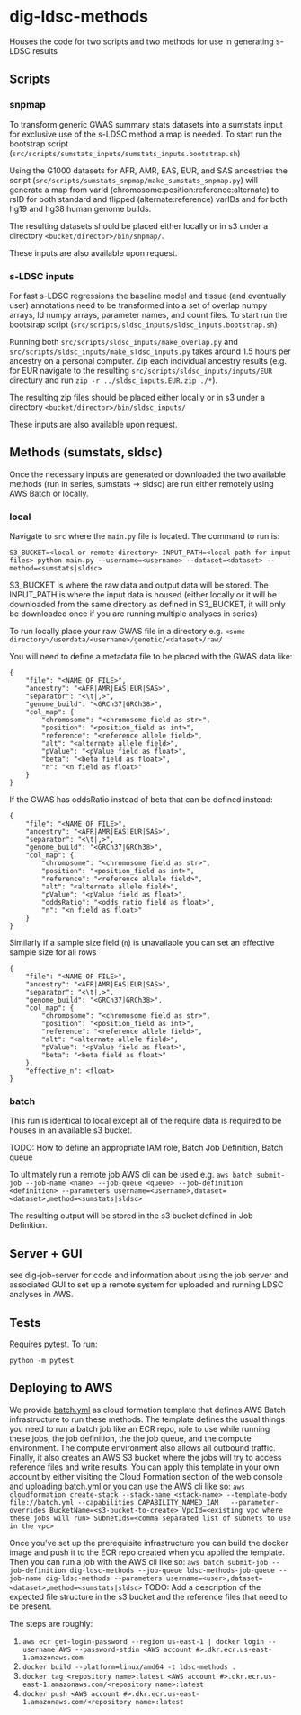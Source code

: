 # dig-ldsc-methods

Houses the code for two scripts and two methods for use in generating s-LDSC results

## Scripts
### snpmap

To transform generic GWAS summary stats datasets into a sumstats input for exclusive use of the s-LDSC method a map is needed.
To start run the bootstrap script (`src/scripts/sumstats_inputs/sumstats_inputs.bootstrap.sh`)

Using the G1000 datasets for AFR, AMR, EAS, EUR, and SAS ancestries the script (`src/scripts/sumstats_snpmap/make_sumstats_snpmap.py`) 
will generate a map from varId (chromosome:position:reference:alternate) to rsID for both standard and flipped (alternate:reference)
varIDs and for both hg19 and hg38 human genome builds.

The resulting datasets should be placed either locally or in s3 under a directory `<bucket/director>/bin/snpmap/`.

These inputs are also available upon request.

### s-LDSC inputs

For fast s-LDSC regressions the baseline model and tissue (and eventually user) annotations need to be transformed into a set of 
overlap numpy arrays, ld numpy arrays, parameter names, and count files. To start run the bootstrap script 
(`src/scripts/sldsc_inputs/sldsc_inputs.bootstrap.sh`)

Running both `src/scripts/sldsc_inputs/make_overlap.py` and `src/scripts/sldsc_inputs/make_sldsc_inputs.py` takes around
1.5 hours per ancestry on a personal computer. Zip each individual ancestry results (e.g. for EUR navigate to the resulting
`src/scripts/sldsc_inputs/inputs/EUR` directury and run `zip -r ../sldsc_inputs.EUR.zip ./*`).

The resulting zip files should be placed either locally or in s3 under a directory `<bucket/director>/bin/sldsc_inputs/`

These inputs are also available upon request.

## Methods (sumstats, sldsc)

Once the necessary inputs are generated or downloaded the two available methods (run in series, sumstats -> sldsc) are 
run either remotely using AWS Batch or locally.

### local

Navigate to `src` where the `main.py` file is located. The command to run is:

`S3_BUCKET=<local or remote directory> INPUT_PATH=<local path for input files> python main.py --username=<username> --dataset=<dataset> --method=<sumstats|sldsc>`

S3_BUCKET is where the raw data and output data will be stored. The INPUT_PATH is where the input data is housed 
(either locally or it will be downloaded from the same directory as defined in S3_BUCKET, it will only be downloaded once
if you are running multiple analyses in series)

To run locally place your raw GWAS file in a directory e.g.
`<some directory>/userdata/<username>/genetic/<dataset>/raw/`

You will need to define a metadata file to be placed with the GWAS data like:
```
{
    "file": "<NAME OF FILE>",
    "ancestry": "<AFR|AMR|EAS|EUR|SAS>",
    "separator": "<\t|,>",
    "genome_build": "<GRCh37|GRCh38>",
    "col_map": {
        "chromosome": "<chromosome field as str>",
        "position": "<position_field as int>",
        "reference": "<reference allele field>",
        "alt": "<alternate allele field>",
        "pValue": "<pValue field as float>",
        "beta": "<beta field as float>",
        "n": "<n field as float>"
    }
}
```

If the GWAS has oddsRatio instead of beta that can be defined instead:

```
{
    "file": "<NAME OF FILE>",
    "ancestry": "<AFR|AMR|EAS|EUR|SAS>",
    "separator": "<\t|,>",
    "genome_build": "<GRCh37|GRCh38>",
    "col_map": {
        "chromosome": "<chromosome field as str>",
        "position": "<position_field as int>",
        "reference": "<reference allele field>",
        "alt": "<alternate allele field>",
        "pValue": "<pValue field as float>",
        "oddsRatio": "<odds ratio field as float>",
        "n": "<n field as float>"
    }
}
```

Similarly if a sample size field (`n`) is unavailable you can set an effective sample size for all rows

```
{
    "file": "<NAME OF FILE>",
    "ancestry": "<AFR|AMR|EAS|EUR|SAS>",
    "separator": "<\t|,>",
    "genome_build": "<GRCh37|GRCh38>",
    "col_map": {
        "chromosome": "<chromosome field as str>",
        "position": "<position_field as int>",
        "reference": "<reference allele field>",
        "alt": "<alternate allele field>",
        "pValue": "<pValue field as float>",
        "beta": "<beta field as float>"
    },
    "effective_n": <float>
}
```
### batch

This run is identical to local except all of the require data is required to be houses in an available s3 bucket.

TODO: How to define an appropriate IAM role, Batch Job Definition, Batch queue

To ultimately run a remote job AWS cli can be used e.g.
`aws batch submit-job --job-name <name> --job-queue <queue> --job-definition <definition> --parameters username=<username>,dataset=<dataset>,method=<sumstats|sldsc>    `

The resulting output will be stored in the s3 bucket defined in Job Definition.

## Server + GUI

see dig-job-server for code and information about using the job server and associated GUI to set up a remote system
for uploaded and running LDSC analyses in AWS.

## Tests

Requires pytest. To run:

`python -m pytest`

## Deploying to AWS
We provide [batch.yml](batch.yml) as cloud formation template that defines AWS Batch infrastructure to run these methods.
The template defines the usual things you need to run a batch job like an ECR repo, role to use while running these jobs,
the job definition, the the job queue, and the compute environment.  The compute environment also allows all outbound traffic. 
Finally, it also creates an AWS S3 bucket where the jobs will try to access reference files and write results. You can apply 
this template in your own account by either visiting the Cloud Formation section of the web console and uploading batch.yml 
or you can use the AWS cli like so: `aws cloudformation create-stack --stack-name <stack-name> --template-body file://batch.yml --capabilities CAPABILITY_NAMED_IAM   --parameter-overrides BucketName=<s3-bucket-to-create> VpcId=<existing vpc where these jobs will run> SubnetIds=<comma separated list of subnets to use in the vpc>`

Once you've set up the prerequisite infrastructure you can build the docker image and push it to the ECR repo created when you applied the template.
Then you can run a job with the AWS cli like so: `aws batch submit-job --job-definition dig-ldsc-methods --job-queue ldsc-methods-job-queue --job-name dig-ldsc-methods --parameters username=<user>,dataset=<dataset>,method=<sumstats|sldsc>`
TODO: Add a description of the expected file structure in the s3 bucket and the reference files that need to be present.

The steps are roughly:
1) `aws ecr get-login-password --region us-east-1 | docker login --username AWS --password-stdin <AWS account #>.dkr.ecr.us-east-1.amazonaws.com`
2) `docker build --platform=linux/amd64 -t ldsc-methods .`
3) `docker tag <repository name>:latest <AWS account #>.dkr.ecr.us-east-1.amazonaws.com/<repository name>:latest`
4) `docker push <AWS account #>.dkr.ecr.us-east-1.amazonaws.com/<repository name>:latest`
